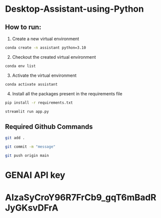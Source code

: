 # Desktop-Assistant-using-Python

## How to run:

1. Create a new virtual environment

```bash
conda create -n assistant python=3.10

```

2. Checkout the created virtual environment

```bash
conda env list

```

3. Activate the virtual environment

```bash
conda activate assistant 

```

4. Install all the packages present in the requirements file


```bash
pip install -r requirements.txt

```

```bash
streamlit run app.py

```



## Required Github Commands

```bash
git add .

git commit -m "message"

git push origin main
```

# GENAI API key
# AIzaSyCroY96R7FrCb9_gqT6mBadRJyGKsvDFrA



